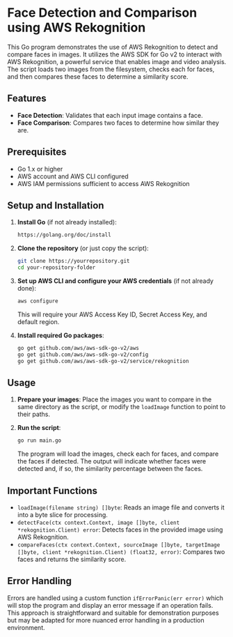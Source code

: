 
# Face Detection and Comparison using AWS Rekognition

This Go program demonstrates the use of AWS Rekognition to detect and compare faces in images. It utilizes the AWS SDK for Go v2 to interact with AWS Rekognition, a powerful service that enables image and video analysis. The script loads two images from the filesystem, checks each for faces, and then compares these faces to determine a similarity score.

## Features

- **Face Detection**: Validates that each input image contains a face.
- **Face Comparison**: Compares two faces to determine how similar they are.

## Prerequisites

- Go 1.x or higher
- AWS account and AWS CLI configured
- AWS IAM permissions sufficient to access AWS Rekognition

## Setup and Installation

1. **Install Go** (if not already installed):
   ```bash
   https://golang.org/doc/install
   ```

2. **Clone the repository** (or just copy the script):
   ```bash
   git clone https://yourrepository.git
   cd your-repository-folder
   ```

3. **Set up AWS CLI and configure your AWS credentials** (if not already done):
   ```bash
   aws configure
   ```
   This will require your AWS Access Key ID, Secret Access Key, and default region.

4. **Install required Go packages**:
   ```bash
   go get github.com/aws/aws-sdk-go-v2/aws
   go get github.com/aws/aws-sdk-go-v2/config
   go get github.com/aws/aws-sdk-go-v2/service/rekognition
   ```

## Usage

1. **Prepare your images**:
   Place the images you want to compare in the same directory as the script, or modify the `loadImage` function to point to their paths.

2. **Run the script**:
   ```bash
   go run main.go
   ```

   The program will load the images, check each for faces, and compare the faces if detected. The output will indicate whether faces were detected and, if so, the similarity percentage between the faces.

## Important Functions

- `loadImage(filename string) []byte`: Reads an image file and converts it into a byte slice for processing.
- `detectFace(ctx context.Context, image []byte, client *rekognition.Client) error`: Detects faces in the provided image using AWS Rekognition.
- `compareFaces(ctx context.Context, sourceImage []byte, targetImage []byte, client *rekognition.Client) (float32, error)`: Compares two faces and returns the similarity score.

## Error Handling

Errors are handled using a custom function `ifErrorPanic(err error)` which will stop the program and display an error message if an operation fails. This approach is straightforward and suitable for demonstration purposes but may be adapted for more nuanced error handling in a production environment.

